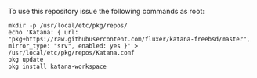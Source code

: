 To use this repository issue the following commands as root:

```
mkdir -p /usr/local/etc/pkg/repos/
echo 'Katana: { url: "pkg+https://raw.githubusercontent.com/fluxer/katana-freebsd/master", mirror_type: "srv", enabled: yes }' > /usr/local/etc/pkg/repos/Katana.conf
pkg update
pkg install katana-workspace
```

